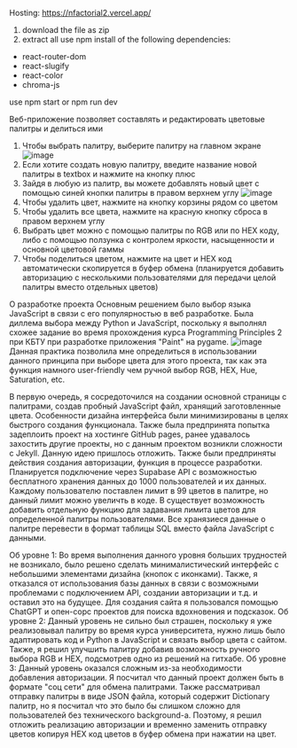Hosting:
https://nfactorial2.vercel.app/

1. download the file as zip
2. extract all
use npm install of the following dependencies:
* react-router-dom
* react-slugify
* react-color
* chroma-js

use npm start or npm run dev

Веб-приложение позволяет составлять и редактировать цветовые палитры и делиться ими
1. Чтобы выбрать палитру, выберите палитру на главном экране
![image](https://github.com/RedStarich/nfactorial2/assets/66207321/d481d8dc-58f2-496c-9857-28edf2b938a3)
2. Если хотите создать новую палитру, введите название новой палитры в textbox и нажмите на кнопку плюс
3. Зайдя в любую из палитр, вы можете добавлять новый цвет с помощью синей кнопки палитры в правом верхнем углу
![image](https://github.com/RedStarich/nfactorial2/assets/66207321/4d2798cc-b837-465e-be23-90c041a246ee)
4. Чтобы удалить цвет, нажмите на кнопку корзины рядом со цветом
5. Чтобы удалить все цвета, нажмите на красную кнопку сброса в правом верхнем углу
6. Выбрать цвет можно с помощью палитры по RGB или по HEX коду, либо с помощью ползунка с контролем яркости, насыщенности и основной цветовой гаммы
7. Чтобы поделиться цветом, нажмите на цвет и HEX код автоматически скопируется в буфер обмена (планируется добавить авторизацию с несколькими пользователями для передачи целой палитры вместо отдельных цветов)


О разработке проекта
Основным решением было выбор языка JavaScript в связи с его популярностью в веб разработке. Была диллема выбора между Python и JavaScript, поскольку я выполнял схожее задание во время прохождения курса Programming Principles 2 при КБТУ при разработке приложения "Paint" на pygame.
![image](https://github.com/RedStarich/nfactorial2/assets/66207321/f13d00c3-ae32-4f0c-8bc4-d059837c81c5)
Данная практика позволила мне определиться в использовании данного принципа при выборе цвета для этого проекта, так как эта функция намного user-friendly чем ручной выбор RGB, HEX, Hue, Saturation, etc.

В первую очередь, я сосредоточился на создании основной страницы с палитрами, создав пробный JavaScript файл, хранящий заготовленные цвета. Особенности дизайна интерфейса были минимизированы в целях быстрого создания функционала.
Также была предпринята попытка задеплоить проект на хостинге GitHub pages, ранее удавалось захостить другие проекты, но с данным проектом возникли сложности с Jekyll. Данную идею пришлось отложить.
Также были предприняты действия создания авторизации, функция в процессе разработки. Планируется подключение через Supabase API с возможностью бесплатного хранения данных до 1000 пользователей и их данных. Каждому пользователю поставлен лимит в 99 цветов в палитре, но данный лимит можно увеличть в коде. В существует возможность добавить отдельную функцию для задавания лимита цветов для определенной палитры пользователями. Все хранязиеся данные о палитре перевести в формат таблицы SQL вместо файла JavaScript с данными.

Об уровне 1:
Во время выполнения данного уровня больших трудностей не возникало, было решено сделать минималистический интерфейс с небольшими элементами дизайна (кнопок с иконками). Также, я отказался от использования базы данных в связи с возможными проблемами с подключением API, создании авторизации и т.д. и оставил это на будущее. Для создания сайта я пользовался помощью ChatGPT и опен-сорс проектов для поиска вдохновения и подсказок.
Об уровне 2:
Данный уровень не сильно был страшен, поскольку я уже реализовывал палитру во время курса университета, нужно лишь было адаптировать код и Python в JavaScript и связать выбор цвета с сайтом. Также, я решил улучшить палитру добавив возможность ручного выбора RGB и HEX, подсмотрев одно из решений на гитхабе.
Об уровне 3:
Данный уровень оказался сложным из-за необходимости добавления авторизации. Я посчитал что данный проект должен быть в формате "соц сети" для обмена палитрами. Также рассматривал отправку палитры в виде JSON файла, который содержит Dictionary палитр, но я посчитал что это было бы слишком сложно для пользователей без технического background-а. Поэтому, я решил отложить реализацию авторизации и временно заменить отправку цветов копируя HEX код цветов в буфер обмена при нажатии на цвет.
